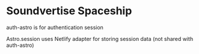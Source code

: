# Soundvertise Spaceship

auth-astro is for authentication session

Astro.session uses Netlify adapter for storing session data (not shared with auth-astro)
